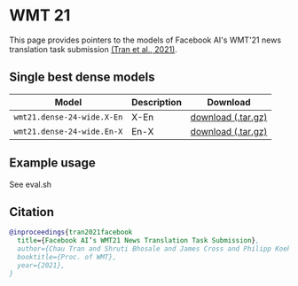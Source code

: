 # WMT 21

This page provides pointers to the models of Facebook AI's WMT'21 news translation task submission [(Tran et al., 2021)](https://arxiv.org/abs/2108.03265).

## Single best dense models

Model | Description | Download
---|---|---
`wmt21.dense-24-wide.X-En` | X-En | [download (.tar.gz)](https://dl.fbaipublicfiles.com/fairseq/models/wmt21.dense-24-wide.X-En.tar.gz)
`wmt21.dense-24-wide.En-X` | En-X | [download (.tar.gz)](https://dl.fbaipublicfiles.com/fairseq/models/wmt21.dense-24-wide.En-X.tar.gz)

## Example usage

See eval.sh


## Citation
```bibtex
@inproceedings{tran2021facebook
  title={Facebook AI’s WMT21 News Translation Task Submission},
  author={Chau Tran and Shruti Bhosale and James Cross and Philipp Koehn and Sergey Edunov and Angela Fan},
  booktitle={Proc. of WMT},
  year={2021},
}
```
